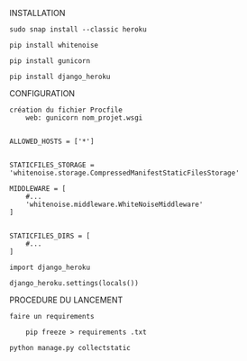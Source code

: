 
INSTALLATION

    sudo snap install --classic heroku

    pip install whitenoise

    pip install gunicorn

    pip install django_heroku

CONFIGURATION

    création du fichier Procfile
        web: gunicorn nom_projet.wsgi


    ALLOWED_HOSTS = ['*']


    STATICFILES_STORAGE = 'whitenoise.storage.CompressedManifestStaticFilesStorage'

    MIDDLEWARE = [
        #...
        'whitenoise.middleware.WhiteNoiseMiddleware'
    ]


    STATICFILES_DIRS = [
        #...
    ]

    import django_heroku

    django_heroku.settings(locals())

PROCEDURE DU LANCEMENT

    faire un requirements

        pip freeze > requirements .txt

    python manage.py collectstatic
